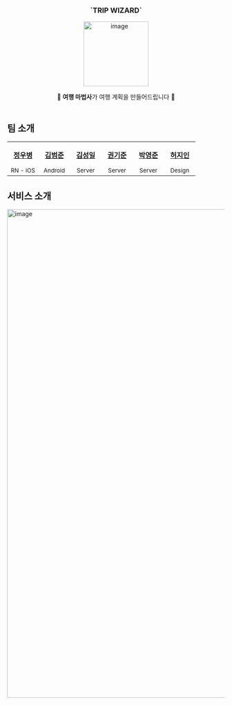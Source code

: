 <div align="center">

<h3>`TRIP WIZARD`</h3>
<img width="150" alt="image" src="https://github.com/sipe-team/sipethon-2_7/assets/42997924/24887553-a369-4911-a474-a65889907022">

🧚‍ **여행 마법사**가 여행 계획을 만들어드립니다 🧚️<br><br>

</div>

## 팀 소개

<table width="100%" align="center">
  <tr>
    <td align="center" valign="top" width="16.6%"><a href="https://github.com/woobottle"><img src="https://avatars.githubusercontent.com/u/50283326?v=4" alt=""/><br /><p><b>정우병</b></p></a><small>RN - iOS</small></td>
    <td align="center" valign="top" width="16.6%"><a href="https://github.com/omjoonkim"><img src="https://avatars.githubusercontent.com/u/13516107?v=4" alt=""/><br /><p><b>김범준</b></p></a><small>Android</small></td>
    <td align="center" valign="top" width="16.6%"><a href="https://github.com/kshired"><img src="https://avatars.githubusercontent.com/u/36851531?v=4" alt=""/><br /><p><b>김성일</b></p></a><small>Server</small></td>
    <td align="center" valign="top" width="16.6%"><a href="https://github.com/kkjsw17"><img src="https://avatars.githubusercontent.com/u/39583312?v=4" alt=""/><br /><p><b>권기준</b></p></a><small>Server</small></td>
    <td align="center" valign="top" width="16.6%"><a href="https://github.com/jun108059"><img src="https://avatars.githubusercontent.com/u/42997924?v=4" alt=""/><br /><p><b>박영준</b></p></a><small>Server</small></td>
    <td align="center" valign="top" width="16.6%"><a href="https://github.com/HeoJiin"><img src="https://github.com/sipe-team/sipethon-2_7/assets/42997924/f90373ab-abe5-4c57-b7bd-8a368a11a0d2" alt=""/><br /><p><b>허지인</b></p></a><small>Design</small></td>
  </tr>
</table>

## 서비스 소개

<img width="1132" alt="image" src="https://github.com/sipe-team/sipethon-2_7/assets/42997924/7ac6a381-069d-46e6-ab7a-0aecbf694548">
